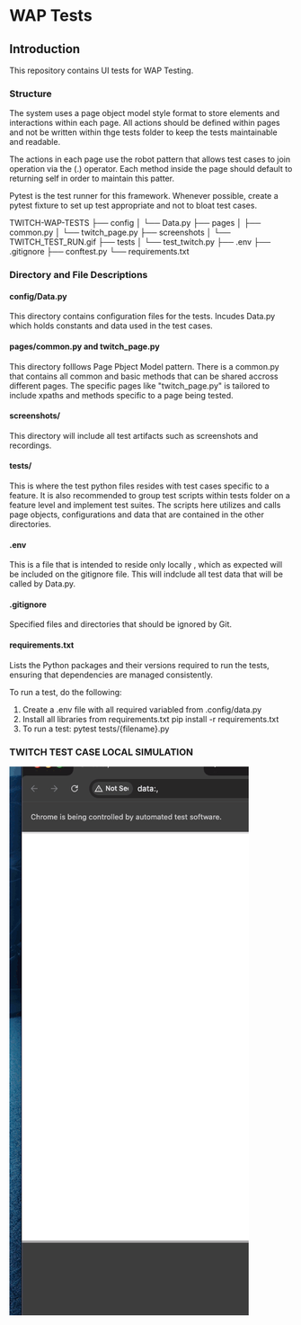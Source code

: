 # WAP Tests

## Introduction

This repository contains UI tests for WAP Testing.

### Structure

The system uses a page object model style format to store elements and interactions within each page. All actions should be defined within pages and not be written within thge tests folder to keep the tests maintainable and readable.

The actions in each page use the robot pattern that allows test cases to join operation via the (.) operator.
Each method inside the page should default to returning self in order to maintain this patter.

Pytest is the test runner for this framework. Whenever possible, create a pytest fixture to set up test appropriate and not to bloat test cases.

TWITCH-WAP-TESTS ├── config │ └── Data.py ├── pages │ ├── common.py │ └── twitch_page.py ├── screenshots │ └── TWITCH_TEST_RUN.gif ├── tests │ └── test_twitch.py ├── .env ├── .gitignore ├── conftest.py └── requirements.txt

### Directory and File Descriptions

#### config/Data.py
This directory contains configuration files for the tests. Incudes Data.py which holds constants and data used in the test cases.

#### pages/common.py and twitch_page.py
This directory folllows Page Pbject Model pattern. There is a common.py that contains all common and basic methods that can be shared accross different pages. The specific pages like "twitch_page.py" is tailored to include xpaths and methods specific to a page being tested.

#### screenshots/
This directory will include all test artifacts such as screenshots and recordings.

#### tests/
This is where the test python files resides with test cases specific to a feature. It is also recommended to group test scripts within tests folder on a feature level and implement test suites. The scripts here utilizes and calls page objects, configurations and data that are contained in the other directories.

#### .env
This is a file that is intended to reside only locally , which as expected will be included on the gitignore file. This will indclude all test data that will be called by Data.py.

#### .gitignore
Specified files and directories that should be ignored by Git.

#### requirements.txt
Lists the Python packages and their versions required to run the tests, ensuring that dependencies are managed consistently.

To run a test, do the following:

1. Create a .env file with all required variabled from .config/data.py
2. Install all libraries from requirements.txt
    pip install -r requirements.txt 
3. To run a test:
    pytest tests/{filename}.py

### TWITCH TEST CASE LOCAL SIMULATION

![Twitch Streamer Navigation](TWITCH_TEST_RUN.gif)
